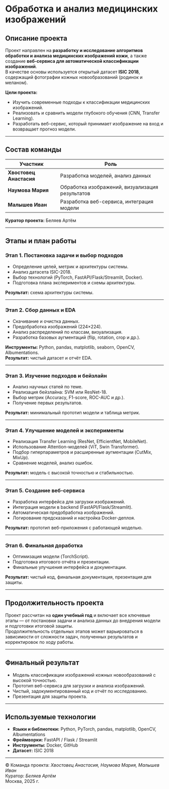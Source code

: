 # Обработка и анализ медицинских изображений

## Описание проекта
Проект направлен на **разработку и исследование алгоритмов обработки и анализа медицинских изображений кожи**, а также создание **веб-сервиса для автоматической классификации изображений**.  
В качестве основы используется открытый датасет **ISIC 2018**, содержащий фотографии кожных новообразований (родинок и меланом).

**Цели проекта:**
- Изучить современные подходы к классификации медицинских изображений.  
- Реализовать и сравнить модели глубокого обучения (CNN, Transfer Learning).  
- Разработать веб-сервис, который принимает изображение на вход и возвращает прогноз модели.  

---

## Состав команды
| Участник | Роль |
|-----------|------|
| **Хвостовец Анастасия** | Разработка моделей, анализ данных |
| **Наумова Мария** | Обработка изображений, визуализация результатов |
| **Малышев Иван** | Разработка веб-сервиса, интеграция модели |

**Куратор проекта:** Беляев Артём  

---

## Этапы и план работы

### **Этап 1. Постановка задачи и выбор подходов**
- Определение целей, метрик и архитектуры системы.  
- Анализ датасета ISIC-2018.  
- Выбор технологий (PyTorch, FastAPI/Flask/Streamlit, Docker).  
- Подготовка плана экспериментов и схемы архитектуры.  

**Результат:** схема архитектуры системы.

---

### **Этап 2. Сбор данных и EDA**
- Скачивание и очистка данных.  
- Предобработка изображений (224×224).  
- Анализ распределений по классам, визуализация.  
- Разработка базовых аугментаций (flip, rotation, crop и др.).  

**Инструменты:** Python, pandas, matplotlib, seaborn, OpenCV, Albumentations.  
**Результат:** чистый датасет и отчёт EDA.

---

### **Этап 3. Изучение подходов и бейзлайн**
- Анализ научных статей по теме.  
- Реализация бейзлайна: SVM или ResNet-18.  
- Выбор метрик (Accuracy, F1-score, ROC-AUC и др.).  
- Получение первых результатов.  

**Результат:** минимальный прототип модели и таблица метрик.

---

### **Этап 4. Улучшение моделей и эксперименты**
- Реализация Transfer Learning (ResNet, EfficientNet, MobileNet).  
- Использование Attention-моделей (ViT, Swin Transformer).  
- Подбор гиперпараметров и расширенные аугментации (CutMix, MixUp).  
- Сравнение моделей, анализ ошибок.  

**Результат:** модель с высокой точностью и стабильностью.

---

### **Этап 5. Создание веб-сервиса**
- Разработка интерфейса для загрузки изображений.  
- Интеграция модели в backend (FastAPI/Flask/Streamlit).  
- Автоматическая предобработка изображений.  
- Логирование предсказаний и настройка Docker-деплоя.  

**Результат:** прототип веб-приложения с работающей моделью.

---

### **Этап 6. Финальная доработка**
- Оптимизация модели (TorchScript).  
- Подготовка итогового отчёта и презентации.  
- Финальные улучшения интерфейса и документации.  

**Результат:** чистый код, финальная документация, презентация для защиты.

---

## Продолжительность проекта
Проект рассчитан на **один учебный год** и включает все ключевые этапы — от постановки задачи и анализа данных до внедрения модели и подготовки итоговой защиты.  
Продолжительность отдельных этапов может варьироваться в зависимости от сложности задач, полученных результатов и корректировок по ходу работы.

---

## Финальный результат
- Модель классификации изображений кожных новообразований с высокой точностью.  
- Прототип веб-сервиса для загрузки и анализа изображений.  
- Чистый, задокументированный код и отчёт по исследованию.  
- Презентация для защиты проекта.  

---

## Используемые технологии
- **Языки и библиотеки:** Python, PyTorch, pandas, matplotlib, OpenCV, Albumentations  
- **Фреймворки:** FastAPI / Flask / Streamlit  
- **Инструменты:** Docker, GitHub  
- **Датасет:** ISIC 2018  

---

© Команда проекта: *Хвостовец Анастасия, Наумова Мария, Малышев Иван*  
Куратор: *Беляев Артём*  
Москва, 2025 г.
